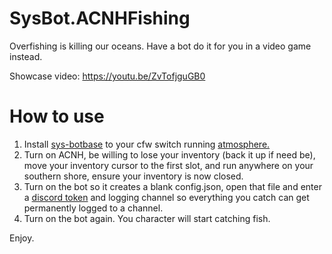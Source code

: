 # SysBot.ACNHFishing

Overfishing is killing our oceans. Have a bot do it for you in a video game instead.

Showcase video: https://youtu.be/ZvTofjguGB0

# How to use
1. Install [sys-botbase](https://github.com/olliz0r/sys-botbase/releases) to your cfw switch running [atmosphere.](https://github.com/Atmosphere-NX/Atmosphere/releases/tag/1.1.1)
2. Turn on ACNH, be willing to lose your inventory (back it up if need be), move your inventory cursor to the first slot, and run anywhere on your southern shore, ensure your inventory is now closed.
3. Turn on the bot so it creates a blank config.json, open that file and enter a [discord token](https://github.com/kwsch/SysBot.NET/wiki/Discord-Integration#setup) and logging channel so everything you catch can get permanently logged to a channel.
4. Turn on the bot again. You character will start catching fish.

Enjoy.
